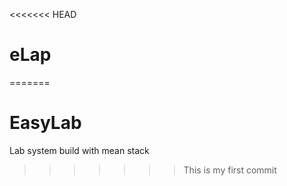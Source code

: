 <<<<<<< HEAD
# eLap
=======
# EasyLab
Lab system build with mean stack
>>>>>>> This is my first commit
